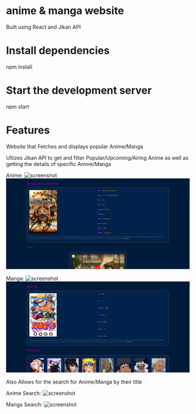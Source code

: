 
# anime & manga website
Built using React and Jikan API

# Install dependencies
npm install

# Start the development server
npm start

# Features
Website that Fetches and displays popular Anime/Manga

Ultizes Jikan API to get and filter Popular/Upcoming/Airing Anime as well as getting the details of specific Anime/Manga

Anime:
![screenshot](AnimeMangaWebsiteScreenShot1.png)
![screenshot](AnimeMangaWebsiteScreenShot5.png)

Manga:
![screenshot](AnimeMangaWebsiteScreenShot2.png)
![screenshot](AnimeMangaWebsiteScreenShot6.png)

Also Allows for the search for Anime/Manga by their title

Anime Search:
![screenshot](AnimeMangaWebsiteScreenShot3.png)

Manga Search:
![screenshot](AnimeMangaWebsiteScreenShot4.png)
